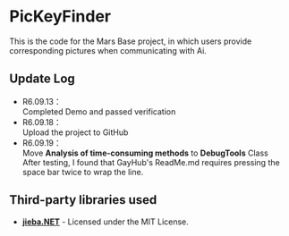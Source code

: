 # PicKeyFinder
This is the code for the Mars Base project, in which users provide corresponding pictures when communicating with Ai.

## Update Log
- R6.09.13：	  
Completed Demo and passed verification  
- R6.09.18：	  
Upload the project to GitHub  
- R6.09.19：	  
Move **Analysis of time-consuming methods** to **DebugTools** Class  
After testing, I found that GayHub's ReadMe.md requires pressing the space bar twice to wrap the line.

## Third-party libraries used
- **[jieba.NET](https://github.com/anderscui/jieba.NET)** - Licensed under the MIT License.